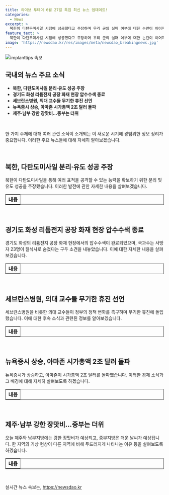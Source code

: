 ```yaml
---
title: 라이브 투데이 6월 27일 특집 최신 뉴스 업데이트!
categories:
  - News
excerpt: >
  북한이 다탄두미사일 시험에 성공했다고 주장하며 우리 군의 실패 여부에 대한 논란이 이어지고 있습니다. 경기도 화성의 화재 사고 수사가 진행된 가운데, 세브란스병원이 무기한 휴진에 나서며 의료계의 갈등이 커지고 있습니다. 한편, 미국의 주요 기업 중 하나인 아마존의 시가총액이 2조 달러를 돌파하는 등 뉴욕증시는 상승세를 보였습니다. 제주와 남부지방에는 강한 장맛비가 예상되는 가운데, 중부지방은 더운 날씨를 보일 것으로 예보되었습니다.
feature_text: >
  북한이 다탄두미사일 시험에 성공했다고 주장하며 우리 군의 실패 여부에 대한 논란이 이어지고 있습니다. 경기도 화성의 화재 사고 수사가 진행된 가운데, 세브란스병원이 무기한 휴진에 나서며 의료계의 갈등이 커지고 있습니다. 한편, 미국의 주요 기업 중 하나인 아마존의 시가총액이 2조 달러를 돌파하는 등 뉴욕증시는 상승세를 보였습니다. 제주와 남부지방에는 강한 장맛비가 예상되는 가운데, 중부지방은 더운 날씨를 보일 것으로 예보되었습니다.
image: 'https://newsdao.kr/res/images/meta/newsdao_breakingnews.jpg'
---
```


<p><img src="https://newsdao.kr/res/images/meta/newsdao_breakingnews.jpg" alt="implanttips 속보" /></p>

<h2 data-ke-size="size26">국내외 뉴스 주요 소식</h2>

<ul>
  <li><b>북한, 다탄도미사일 분리·유도 성공 주장</b></li>
  <li><b>경기도 화성 리튬전지 공장 화재 현장 압수수색 종료</b></li>
  <li><b>세브란스병원, 의대 교수들 무기한 휴진 선언</b></li>
  <li><b>뉴욕증시 상승, 아마존 시가총액 2조 달러 돌파</b></li>
  <li><b>제주·남부 강한 장맛비…중부는 더위</b></li>
</ul>

<p data-ke-size="size16">&nbsp;</p>

<p>한 가지 주제에 대해 여러 관련 소식이 소개되는 이 새로운 시기에 광범위한 정보 정리가 중요합니다. 이러한 주요 뉴스들에 대해 자세히 알아보겠습니다. </p>

<p data-ke-size="size16">&nbsp;</p>

<h2 data-ke-size="size26">북한, 다탄도미사일 분리·유도 성공 주장</h2>

<p data-ke-size="size16">북한이 다탄도미사일을 통해 여러 표적을 공격할 수 있는 능력을 확보하기 위한 분리 및 유도 성공을 주장했습니다. 이러한 발전에 관한 자세한 내용을 살펴보겠습니다.</p>

<table border="1" style="width: 100%;">
  <tbody>
    <tr>
      <td style="text-align: center; height: 17px;"><b>내용</b></td>
    </tr>
  </tbody>
</table>

<p data-ke-size="size16">&nbsp;</p>

<h2 data-ke-size="size26">경기도 화성 리튬전지 공장 화재 현장 압수수색 종료</h2>

<p data-ke-size="size16">경기도 화성의 리튬전지 공장 화재 현장에서의 압수수색이 완료되었으며, 국과수는 사망자 23명이 질식사로 숨졌다는 구두 소견을 내놓았습니다. 이에 대한 자세한 내용을 살펴보겠습니다.</p>

<table border="1" style="width: 100%;">
  <tbody>
    <tr>
      <td style="text-align: center; height: 17px;"><b>내용</b></td>
    </tr>
  </tbody>
</table>

<p data-ke-size="size16">&nbsp;</p>

<h2 data-ke-size="size26">세브란스병원, 의대 교수들 무기한 휴진 선언</h2>

<p data-ke-size="size16">세브란스병원을 비롯한 의대 교수들이 정부의 정책 변화를 촉구하며 무기한 휴진에 돌입했습니다. 이에 대한 후속 소식과 관련된 정보를 알아보겠습니다.</p>

<table border="1" style="width: 100%;">
  <tbody>
    <tr>
      <td style="text-align: center; height: 17px;"><b>내용</b></td>
    </tr>
  </tbody>
</table>

<p data-ke-size="size16">&nbsp;</p>

<h2 data-ke-size="size26">뉴욕증시 상승, 아마존 시가총액 2조 달러 돌파</h2>

<p data-ke-size="size16">뉴욕증시가 상승하고, 아마존이 시가총액 2조 달러를 돌파했습니다. 이러한 경제 소식과 그 배경에 대해 자세히 살펴보도록 하겠습니다.</p>

<table border="1" style="width: 100%;">
  <tbody>
    <tr>
      <td style="text-align: center; height: 17px;"><b>내용</b></td>
    </tr>
  </tbody>
</table>

<p data-ke-size="size16">&nbsp;</p>

<h2 data-ke-size="size26">제주·남부 강한 장맛비…중부는 더위</h2>

<p data-ke-size="size16">오늘 제주와 남부지방에는 강한 장맛비가 예상되고, 중부지방은 더운 날씨가 예상됩니다. 한 지역의 기상 현상이 다른 지역에 비해 두드러지게 나타나는 이유 등을 살펴보도록 하겠습니다.</p>

<table border="1" style="width: 100%;">
  <tbody>
    <tr>
      <td style="text-align: center; height: 17px;"><b>내용</b></td>
    </tr>
  </tbody>
</table>

<p data-ke-size="size16">&nbsp;</p>
실시간 뉴스 속보는, <a href="https://newsdao.kr" rel="dofollow">https://newsdao.kr</a>


